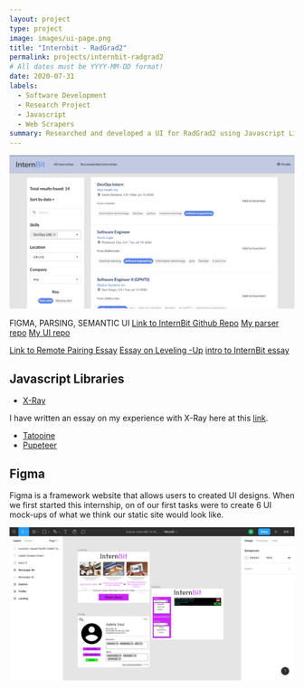 ```yaml
---
layout: project 
type: project
image: images/ui-page.png
title: "Internbit - RadGrad2"
permalink: projects/internbit-radgrad2
# All dates must be YYYY-MM-DD format!
date: 2020-07-31
labels:
  - Software Development
  - Research Project
  - Javascript
  - Web Scrapers
summary: Researched and developed a UI for RadGrad2 using Javascript Libraries and Semantic UI to scrape websites of job information for the creation of the web app InternBit.  
---
```

<img class="ui medium right floated rounded image" src="../images/ui-page.png">

FIGMA, PARSING, SEMANTIC UI
[Link to InternBit Github Repo](https://github.com/radgrad/internbit)
[My parser repo](https://github.com/radgrad/internbit-scraper-au-Youtern)
[My UI repo](https://github.com/radgrad/internbit-ui-au)

[Link to Remote Pairing Essay](https://auusui.github.io/essays/remote-pairing-program.html)
[Essay on Leveling -Up](https://auusui.github.io/essays/radgrad-level-up.html)
[intro to InternBit essay](https://auusui.github.io/essays/a-piece-of-internbit.html)

## Javascript Libraries
* [X-Ray](https://www.npmjs.com/package/x-ray)

I have written an essay on my experience with X-Ray here at this [link](https://auusui.github.io/essays/x-ray-scraper.html).  

* [Tatooine](https://www.npmjs.com/package/tatooine)
* [Pupeteer](https://www.npmjs.com/package/puppeteer)



## Figma 

Figma is a framework website that allows users to created UI designs.  When we first started this internship, on of our first tasks were to create 6 UI mock-ups of what we think our static site would look like.  

<img class="ui medium left floated rounded image" src="../images/Figma.png">

